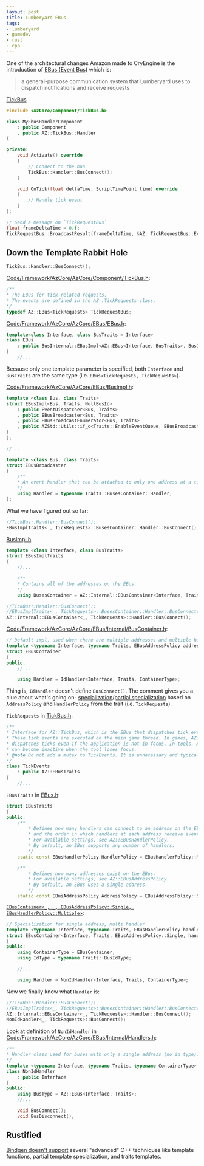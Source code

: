 ```yaml
---
layout: post
title: Lumberyard EBus- 
tags:
- lumberyard
- gamedev
- rust
- cpp
---
```


One of the architectural changes Amazon made to CryEngine is the introduction of [EBus (Event Bus)](https://docs.aws.amazon.com/lumberyard/latest/userguide/ebus-intro.html) which is:
> a general-purpose communication system that Lumberyard uses to dispatch notifications and receive requests


[TickBus](https://docs.aws.amazon.com/lumberyard/latest/userguide/component-entity-system-pg-tick-bus.html)
```cpp
#include <AzCore/Component/TickBus.h>

class MyEbusHandlerComponent
    : public Component
    , public AZ::TickBus::Handler
{

private:
    void Activate() override
    {
        // Connect to the bus
        TickBus::Handler::BusConnect();
    }

    void OnTick(float deltaTime, ScriptTimePoint time) override
    {
        // Handle tick event
    }
};

// Send a message on `TickRequestBus`
float frameDeltaTime = 0.f;
TickRequestBus::BroadcastResult(frameDeltaTime, &AZ::TickRequestBus::Events::GetTickDeltaTime);
```

## Down the Template Rabbit Hole

```cpp
TickBus::Handler::BusConnect();
```

[Code/Framework/AzCore/AzCore/Component/TickBus.h](https://github.com/aws/lumberyard/blob/f3d7d36f55340b60e8e5b2b68a264cec33276c2e/dev/Code/Framework/AzCore/AzCore/Component/TickBus.h#L153):
```cpp
/**
* The EBus for tick-related requests.
* The events are defined in the AZ::TickRequests class.
*/
typedef AZ::EBus<TickRequests> TickRequestBus;
```

[Code/Framework/AzCore/AzCore/EBus/EBus.h](https://github.com/aws/lumberyard/blob/f3d7d36f55340b60e8e5b2b68a264cec33276c2e/dev/Code/Framework/AzCore/AzCore/EBus/EBus.h#L345):
```cpp
template<class Interface, class BusTraits = Interface>
class EBus
    : public BusInternal::EBusImpl<AZ::EBus<Interface, BusTraits>, BusInternal::EBusImplTraits<Interface, BusTraits>, typename BusTraits::BusIdType>
{
    //...
```

Because only one template parameter is specified, both `Interface` and `BusTraits` are the same type (i.e. `EBus<TickRequests, TickRequests>`).

[Code/Framework/AzCore/AzCore/EBus/BusImpl.h](https://github.com/aws/lumberyard/blob/f3d7d36f55340b60e8e5b2b68a264cec33276c2e/dev/Code/Framework/AzCore/AzCore/EBus/BusImpl.h#L542):
```cpp
template <class Bus, class Traits>
struct EBusImpl<Bus, Traits, NullBusId>
    : public EventDispatcher<Bus, Traits>
    , public EBusBroadcaster<Bus, Traits>
    , public EBusBroadcastEnumerator<Bus, Traits>
    , public AZStd::Utils::if_c<Traits::EnableEventQueue, EBusBroadcastQueue<Bus, Traits>, EBusNullQueue>::type
{
};

//...

template <class Bus, class Traits>
struct EBusBroadcaster
{
    /**
    * An event handler that can be attached to only one address at a time.
    */
    using Handler = typename Traits::BusesContainer::Handler;
};
```

What we have figured out so far:
```cpp
//TickBus::Handler::BusConnect();
EBusImplTraits<_, TickRequests>::BusesContainer::Handler::BusConnect();
```

[BusImpl.h](https://github.com/aws/lumberyard/blob/f3d7d36f55340b60e8e5b2b68a264cec33276c2e/dev/Code/Framework/AzCore/AzCore/EBus/BusImpl.h#L94)
```cpp
template <class Interface, class BusTraits>
struct EBusImplTraits
{
    //...

    /**
    * Contains all of the addresses on the EBus.
    */
    using BusesContainer = AZ::Internal::EBusContainer<Interface, Traits>;
```

```cpp
//TickBus::Handler::BusConnect();
//EBusImplTraits<_, TickRequests>::BusesContainer::Handler::BusConnect();
AZ::Internal::EBusContainer<_, TickRequests>::Handler::BusConnect();
```

[Code/Framework/AzCore/AzCore/EBus/Internal/BusContainer.h](https://github.com/aws/lumberyard/blob/f3d7d36f55340b60e8e5b2b68a264cec33276c2e/dev/Code/Framework/AzCore/AzCore/EBus/Internal/BusContainer.h#L93):
```cpp
// Default impl, used when there are multiple addresses and multiple handlers
template <typename Interface, typename Traits, EBusAddressPolicy addressPolicy = Traits::AddressPolicy, EBusHandlerPolicy handlerPolicy = Traits::HandlerPolicy>
struct EBusContainer
{
public:
    //...

    using Handler = IdHandler<Interface, Traits, ContainerType>;
```

Thing is, `IdHandler` doesn't define `BusConnect()`.  The comment gives you a clue about what's going on- [specialization](https://en.cppreference.com/w/cpp/language/template_specialization)/[partial specialization](https://en.cppreference.com/w/cpp/language/partial_specialization) based on `AddressPolicy` and `HandlerPolicy` from the trait (i.e. `TickRequests`).

`TickRequests` in [TickBus.h](https://github.com/aws/lumberyard/blob/f3d7d36f55340b60e8e5b2b68a264cec33276c2e/dev/Code/Framework/AzCore/AzCore/Component/TickBus.h#L65):
```cpp
/**
* Interface for AZ::TickBus, which is the EBus that dispatches tick events.
* These tick events are executed on the main game thread. In games, AZ::TickBus
* dispatches ticks even if the application is not in focus. In tools, AZ::TickBus 
* can become inactive when the tool loses focus.
* @note Do not add a mutex to TickEvents. It is unnecessary and typically degrades performance.
*/
class TickEvents
    : public AZ::EBusTraits
{
    //...
```

`EBusTraits` in [EBus.h](https://github.com/aws/lumberyard/blob/f3d7d36f55340b60e8e5b2b68a264cec33276c2e/dev/Code/Framework/AzCore/AzCore/EBus/EBus.h#L75):
```cpp
struct EBusTraits
{
public:
    /**
        * Defines how many handlers can connect to an address on the EBus
        * and the order in which handlers at each address receive events.
        * For available settings, see AZ::EBusHandlerPolicy.
        * By default, an EBus supports any number of handlers.
        */
    static const EBusHandlerPolicy HandlerPolicy = EBusHandlerPolicy::Multiple;

    /**
        * Defines how many addresses exist on the EBus.
        * For available settings, see AZ::EBusAddressPolicy.
        * By default, an EBus uses a single address.
        */
    static const EBusAddressPolicy AddressPolicy = EBusAddressPolicy::Single;
```

[`EBusContainer<_, _, EBusAddressPolicy::Single, EBusHandlerPolicy::Multiple>`](https://github.com/aws/lumberyard/blob/f3d7d36f55340b60e8e5b2b68a264cec33276c2e/dev/Code/Framework/AzCore/AzCore/EBus/Internal/BusContainer.h#L1294):
```cpp
// Specialization for single address, multi handler
template <typename Interface, typename Traits, EBusHandlerPolicy handlerPolicy>
struct EBusContainer<Interface, Traits, EBusAddressPolicy::Single, handlerPolicy>
{
public:
    using ContainerType = EBusContainer;
    using IdType = typename Traits::BusIdType;

    //...

    using Handler = NonIdHandler<Interface, Traits, ContainerType>;
```

Now we finally know what `Handler` is:
```cpp
//TickBus::Handler::BusConnect();
//EBusImplTraits<_, TickRequests>::BusesContainer::Handler::BusConnect();
AZ::Internal::EBusContainer<_, TickRequests>::Handler::BusConnect();
NonIdHandler<_, TickRequests>::BusConnect();
```

Look at definition of `NonIdHandler` in [Code/Framework/AzCore/AzCore/EBus/Internal/Handlers.h](https://github.com/aws/lumberyard/blob/f3d7d36f55340b60e8e5b2b68a264cec33276c2e/dev/Code/Framework/AzCore/AzCore/EBus/Internal/Handlers.h#L145):
```cpp
/**
* Handler class used for buses with only a single address (no id type).
*/
template <typename Interface, typename Traits, typename ContainerType>
class NonIdHandler
    : public Interface
{
public:
    using BusType = AZ::EBus<Interface, Traits>;
    //...

    void BusConnect();
    void BusDisconnect();
```


## Rustified

[Bindgen doesn't support](https://rust-lang.github.io/rust-bindgen/cpp.html#unsupported-features) several "advanced" C++ techniques like template functions, partial template specialization, and traits templates.

